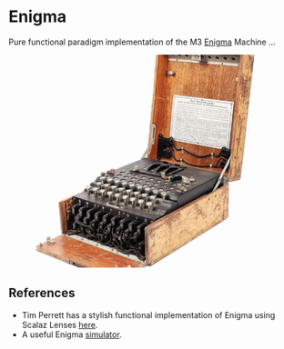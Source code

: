 # Enigma

Pure functional paradigm implementation of the M3 [Enigma](https://en.wikipedia.org/wiki/Enigma_machine) Machine ...

<p align="center">
  <img width="500" src="data/enigma.jpg">
</p>

## References

- Tim Perrett has a stylish functional implementation of Enigma using Scalaz Lenses [here](https://github.com/timperrett/enigma).
- A useful Enigma [simulator](https://www.101computing.net/enigma-machine-emulator/).
